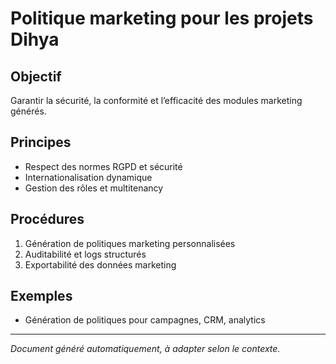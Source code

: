 # Politique marketing pour les projets Dihya

## Objectif
Garantir la sécurité, la conformité et l’efficacité des modules marketing générés.

## Principes
- Respect des normes RGPD et sécurité
- Internationalisation dynamique
- Gestion des rôles et multitenancy

## Procédures
1. Génération de politiques marketing personnalisées
2. Auditabilité et logs structurés
3. Exportabilité des données marketing

## Exemples
- Génération de politiques pour campagnes, CRM, analytics

---
*Document généré automatiquement, à adapter selon le contexte.*
